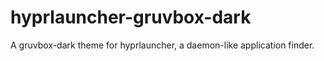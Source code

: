 # hyprlauncher-gruvbox-dark
A gruvbox-dark theme for hyprlauncher, a daemon-like application finder.

